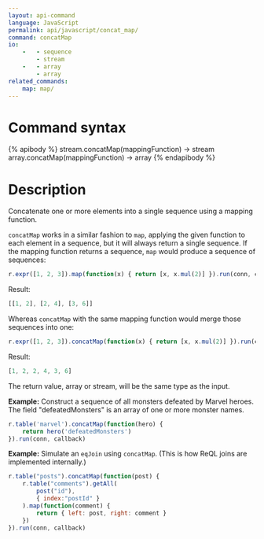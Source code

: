 ```yaml
---
layout: api-command
language: JavaScript
permalink: api/javascript/concat_map/
command: concatMap
io:
    -   - sequence
        - stream
    -   - array
        - array
related_commands:
    map: map/
---
```


# Command syntax #

{% apibody %}
stream.concatMap(mappingFunction) &rarr; stream
array.concatMap(mappingFunction) &rarr; array
{% endapibody %}

# Description #

Concatenate one or more elements into a single sequence using a mapping function.

`concatMap` works in a similar fashion to `map`, applying the given function to each element in a sequence, but it will always return a single sequence. If the mapping function returns a sequence, `map` would produce a sequence of sequences:

```js
r.expr([1, 2, 3]).map(function(x) { return [x, x.mul(2)] }).run(conn, callback)
```

Result:

```js
[[1, 2], [2, 4], [3, 6]]
```

Whereas `concatMap` with the same mapping function would merge those sequences into one:

```js
r.expr([1, 2, 3]).concatMap(function(x) { return [x, x.mul(2)] }).run(conn, callback)
```

Result:

```js
[1, 2, 2, 4, 3, 6]
```

The return value, array or stream, will be the same type as the input.

__Example:__ Construct a sequence of all monsters defeated by Marvel heroes. The field "defeatedMonsters" is an array of one or more monster names.

```js
r.table('marvel').concatMap(function(hero) {
    return hero('defeatedMonsters')
}).run(conn, callback)
```

__Example:__ Simulate an `eqJoin` using `concatMap`. (This is how ReQL joins are implemented internally.)

```js
r.table("posts").concatMap(function(post) {
	r.table("comments").getAll(
		post("id"),
		{ index:"postId" }
	).map(function(comment) {
		return { left: post, right: comment }
	})
}).run(conn, callback)
```
